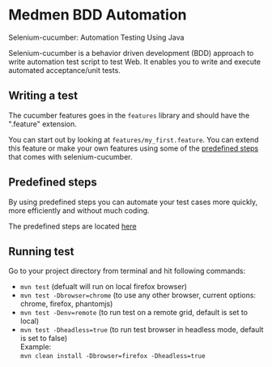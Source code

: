 # Medmen BDD Automation

Selenium-cucumber: Automation Testing Using Java

Selenium-cucumber is a behavior driven development (BDD) approach to write automation test script to test Web.
It enables you to write and execute automated acceptance/unit tests.

Writing a test
--------------

The cucumber features goes in the `features` library and should have the ".feature" extension.

You can start out by looking at `features/my_first.feature`. You can extend this feature or make your own features using some of the [predefined steps](doc/canned_steps.md) that comes with selenium-cucumber.


Predefined steps
-----------------
By using predefined steps you can automate your test cases more quickly, more efficiently and without much coding.

The predefined steps are located [here](doc/canned_steps.md)

Running test
--------------

Go to your project directory from terminal and hit following commands:  
* ```mvn test``` (defualt will run on local firefox browser)  
* ```mvn test -Dbrowser=chrome``` (to use any other browser, current options: chrome, firefox, phantomjs)     
* ```mvn test -Denv=remote``` (to run test on a remote grid, default is set to local)  
* ```mvn test -Dheadless=true``` (to run test browser in headless mode, default is set to false)  
Example:  
 ```mvn clean install -Dbrowser=firefox -Dheadless=true```

